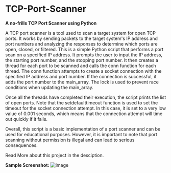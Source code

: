 # TCP-Port-Scanner
**A no-frills TCP Port Scanner using Python**


A TCP port scanner is a tool used to scan a target system for open TCP ports. It works by sending packets to the target system's IP address and port numbers and analyzing the responses to determine which ports are open, closed, or filtered.
This is a simple Python script that performs a port scan on a specified IP address. It prompts the user to input the IP address, the starting port number, and the stopping port number. It then creates a thread for each port to be scanned and calls the conn function for each thread. The conn function attempts to create a socket connection with the specified IP address and port number. If the connection is successful, it adds the port number to the main_array. The lock is used to prevent race conditions when updating the main_array.

Once all the threads have completed their execution, the script prints the list of open ports.
Note that the setdefaulttimeout function is used to set the timeout for the socket connection attempt. In this case, it is set to a very low value of 0.001 seconds, which means that the connection attempt will time out quickly if it fails.

Overall, this script is a basic implementation of a port scanner and can be used for educational purposes. However, it is important to note that port scanning without permission is illegal and can lead to serious consequences.



Read More about this project in the desciption.
 
**Sample Screenshot:**
![image](https://github.com/probablyabdullah/TCP-Port-Scanner/assets/79295754/74ab7989-abde-47e9-904c-db75afd5d61a)
